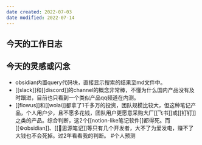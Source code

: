 ```yaml
---
date created: 2022-07-03
date modified: 2022-07-14
---
```


## 今天的工作日志

## 今天的灵感或闪念

- obsidian内置query代码块，直接显示搜索的结果至md文件中。
- [[slack]]和[[discord]]的channel的概念非常棒，不懂为什么国内产品没有及时跟进，目前也只看到一个类似产品qq频道在内测。
- [[flowus]]和[[wolai]]都拿了1千多万的投资，团队规模比较大，但这种笔记产品，个人用户少，且不愿多花钱，团队用户更愿意采购大厂[[飞书]]或[[钉钉]]之类的产品。综合判断，这2个[[notion-like笔记软件]]都得死。而[[⚙obsidian]]、[[🤖思源笔记]]等只有几个开发者，大不了为爱发电，赚不了大钱也不会死掉。过2年看看我的判断。 #个人预测
